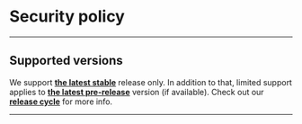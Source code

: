 # Security policy

---

## Supported versions

We support **[the latest stable](https://github.com/JustArchiNET/ArchiSteamFarm/releases/latest)** release only. In addition to that, limited support applies to **[the latest pre-release](https://github.com/JustArchiNET/ArchiSteamFarm/releases)** version (if available). Check out our **[release cycle](https://github.com/JustArchiNET/ArchiSteamFarm/wiki/Release-cycle)** for more info.

---
